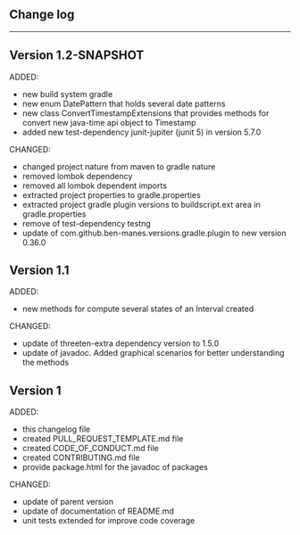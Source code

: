 ## Change log
----------------------

Version 1.2-SNAPSHOT
-------------

ADDED:
 
- new build system gradle
- new enum DatePattern that holds several date patterns
- new class ConvertTimestampExtensions that provides methods for convert new java-time api object to Timestamp
- added new test-dependency junit-jupiter (junit 5) in version 5.7.0

CHANGED:

- changed project nature from maven to gradle nature
- removed lombok dependency
- removed all lombok dependent imports
- extracted project properties to gradle.properties
- extracted project gradle plugin versions to buildscript.ext area in gradle.properties
- remove of test-dependency testng 
- update of com.github.ben-manes.versions.gradle.plugin to new version 0.36.0

Version 1.1
-------------

ADDED:
 
- new methods for compute several states of an Interval created

CHANGED:

- update of threeten-extra dependency version to 1.5.0
- update of javadoc. Added graphical scenarios for better understanding the methods

Version 1
-------------

ADDED:
 
- this changelog file
- created PULL_REQUEST_TEMPLATE.md file
- created CODE_OF_CONDUCT.md file
- created CONTRIBUTING.md file
- provide package.html for the javadoc of packages

CHANGED:

- update of parent version
- update of documentation of README.md 
- unit tests extended for improve code coverage



